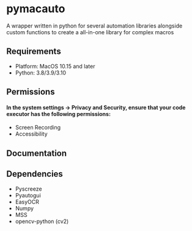 # pymacauto

A wrapper written in python for several automation libraries alongside custom functions to create a all-in-one library for complex macros

## Requirements
- Platform: MacOS 10.15 and later
- Python: 3.8/3.9/3.10

## Permissions
#### In the system settings -> Privacy and Security, ensure that your code executor has the following permissions:
- Screen Recording
- Accessibility

## Documentation

## Dependencies
- Pyscreeze
- Pyautogui
- EasyOCR
- Numpy
- MSS
- opencv-python (cv2)


